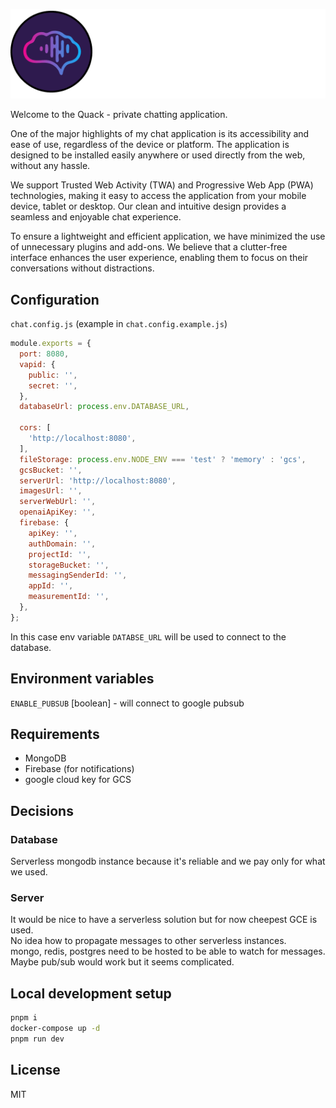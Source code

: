 <p align="center">
  <img src="quack.png" title="hover text">
</p>


Welcome to the Quack - private chatting application.

One of the major highlights of my chat application is its accessibility and ease of use, regardless of the device or platform. The application is designed to be installed easily anywhere or used directly from the web, without any hassle.

We support Trusted Web Activity (TWA) and Progressive Web App (PWA) technologies, making it easy to access the application from your mobile device, tablet or desktop. Our clean and intuitive design provides a seamless and enjoyable chat experience.

To ensure a lightweight and efficient application, we have minimized the use of unnecessary plugins and add-ons. We believe that a clutter-free interface enhances the user experience, enabling them to focus on their conversations without distractions.

## Configuration

`chat.config.js` (example in `chat.config.example.js`)
```javascript
module.exports = {
  port: 8080, 
  vapid: {
    public: '',
    secret: '',
  },
  databaseUrl: process.env.DATABASE_URL,
  
  cors: [
    'http://localhost:8080',
  ],
  fileStorage: process.env.NODE_ENV === 'test' ? 'memory' : 'gcs',
  gcsBucket: '',
  serverUrl: 'http://localhost:8080',
  imagesUrl: '',
  serverWebUrl: '',
  openaiApiKey: '',
  firebase: {
    apiKey: '',
    authDomain: '',
    projectId: '',
    storageBucket: '',
    messagingSenderId: '',
    appId: '',
    measurementId: '',
  },
};
```
In this case env variable `DATABSE_URL` will be used to connect to the database.

## Environment variables

`ENABLE_PUBSUB` [boolean] - will connect to google pubsub


## Requirements
- MongoDB
- Firebase (for notifications)
- google cloud key for GCS


## Decisions

### Database
Serverless mongodb instance because it's reliable and we pay only for what we used.

### Server
It would be nice to have a serverless solution but for now cheepest GCE is used.  
No idea how to propagate messages to other serverless instances.  
mongo, redis, postgres need to be hosted to be able to watch for messages.  
Maybe pub/sub would work but it seems complicated.  

## Local development setup

```bash
pnpm i
docker-compose up -d
pnpm run dev
```

## License

MIT
